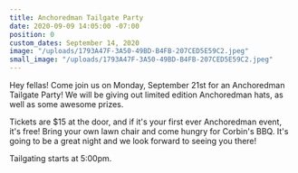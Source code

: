 ```yaml
---
title: Anchoredman Tailgate Party
date: 2020-09-09 14:05:00 -07:00
position: 0
custom_dates: September 14, 2020
image: "/uploads/1793A47F-3A50-49BD-B4FB-207CED5E59C2.jpeg"
small_image: "/uploads/1793A47F-3A50-49BD-B4FB-207CED5E59C2.jpeg"
---
```


Hey fellas!  Come join us on Monday, September 21st for an Anchoredman Tailgate Party!  We will be giving out limited edition Anchoredman hats, as well as some awesome prizes.  

Tickets are $15 at the door, and if it's your first ever Anchoredman event, it's free!  Bring your own lawn chair and come hungry for Corbin's BBQ.  It's going to be a great night and we look forward to seeing you there!  

Tailgating starts at 5:00pm.